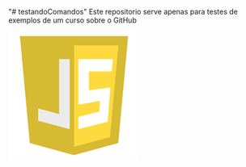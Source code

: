"# testandoComandos"
Este repositorio serve apenas para testes de exemplos de um curso sobre o GitHub

![js](./js.png)
